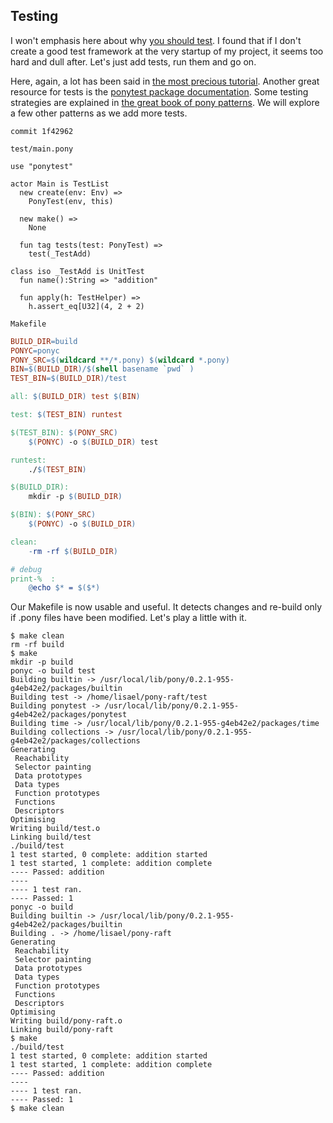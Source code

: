 ## Testing

I won't emphasis here about why [you should
test](https://www.google.fr/search?q=why+should+i+unittest). I found that if I
don't create a good test framework at the very startup of my project, it seems
too hard and dull after. Let's just add tests, run them and go on.

Here, again, a lot has been said in [the most precious
tutorial](http://tutorial.ponylang.org/testing/ponytest.html). Another great
resource for tests is the [ponytest package
documentation](http://www.ponylang.org/ponyc/ponytest--index/). Some testing
strategies are explained in [the great book of pony
patterns](http://patterns.ponylang.org/testing/). We will explore a few other
patterns as we add more tests.

`commit 1f42962`

`test/main.pony`

```  pony
use "ponytest"

actor Main is TestList
  new create(env: Env) =>
    PonyTest(env, this)

  new make() =>
    None

  fun tag tests(test: PonyTest) =>
    test(_TestAdd)

class iso _TestAdd is UnitTest
  fun name():String => "addition"

  fun apply(h: TestHelper) =>
    h.assert_eq[U32](4, 2 + 2)
```

`Makefile`

``` Makefile
BUILD_DIR=build
PONYC=ponyc
PONY_SRC=$(wildcard **/*.pony) $(wildcard *.pony)
BIN=$(BUILD_DIR)/$(shell basename `pwd` )
TEST_BIN=$(BUILD_DIR)/test

all: $(BUILD_DIR) test $(BIN)

test: $(TEST_BIN) runtest

$(TEST_BIN): $(PONY_SRC)
	$(PONYC) -o $(BUILD_DIR) test

runtest:
	./$(TEST_BIN)

$(BUILD_DIR):
	mkdir -p $(BUILD_DIR)

$(BIN): $(PONY_SRC) 
	$(PONYC) -o $(BUILD_DIR)

clean:
	-rm -rf $(BUILD_DIR)

# debug
print-%  :
	@echo $* = $($*)
```

Our Makefile is now usable and useful. It detects changes and re-build only if
.pony files have been modified. Let's play a little with it.

```
$ make clean
rm -rf build
$ make
mkdir -p build
ponyc -o build test
Building builtin -> /usr/local/lib/pony/0.2.1-955-g4eb42e2/packages/builtin
Building test -> /home/lisael/pony-raft/test
Building ponytest -> /usr/local/lib/pony/0.2.1-955-g4eb42e2/packages/ponytest
Building time -> /usr/local/lib/pony/0.2.1-955-g4eb42e2/packages/time
Building collections -> /usr/local/lib/pony/0.2.1-955-g4eb42e2/packages/collections
Generating
 Reachability
 Selector painting
 Data prototypes
 Data types
 Function prototypes
 Functions
 Descriptors
Optimising
Writing build/test.o
Linking build/test
./build/test
1 test started, 0 complete: addition started
1 test started, 1 complete: addition complete
---- Passed: addition
----
---- 1 test ran.
---- Passed: 1
ponyc -o build
Building builtin -> /usr/local/lib/pony/0.2.1-955-g4eb42e2/packages/builtin
Building . -> /home/lisael/pony-raft
Generating
 Reachability
 Selector painting
 Data prototypes
 Data types
 Function prototypes
 Functions
 Descriptors
Optimising
Writing build/pony-raft.o
Linking build/pony-raft
$ make
./build/test
1 test started, 0 complete: addition started
1 test started, 1 complete: addition complete
---- Passed: addition
----
---- 1 test ran.
---- Passed: 1
$ make clean
```
